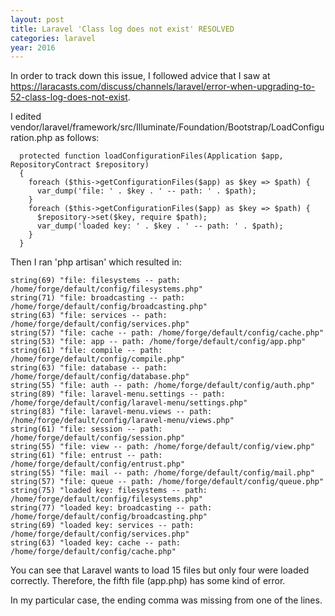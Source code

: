 ```yaml
---
layout: post
title: Laravel 'Class log does not exist' RESOLVED
categories: laravel
year: 2016
---
```


In order to track down this issue, I followed advice that I saw at https://laracasts.com/discuss/channels/laravel/error-when-upgrading-to-52-class-log-does-not-exist.

I edited vendor/laravel/framework/src/Illuminate/Foundation/Bootstrap/LoadConfiguration.php as follows:

```
  protected function loadConfigurationFiles(Application $app, RepositoryContract $repository)
  {
    foreach ($this->getConfigurationFiles($app) as $key => $path) {
      var_dump('file: ' . $key . ' -- path: ' . $path);
    }
    foreach ($this->getConfigurationFiles($app) as $key => $path) {
      $repository->set($key, require $path);
      var_dump('loaded key: ' . $key . ' -- path: ' . $path);
    }
  }
```

Then I ran 'php artisan' which resulted in:

```
string(69) "file: filesystems -- path: /home/forge/default/config/filesystems.php"
string(71) "file: broadcasting -- path: /home/forge/default/config/broadcasting.php"
string(63) "file: services -- path: /home/forge/default/config/services.php"
string(57) "file: cache -- path: /home/forge/default/config/cache.php"
string(53) "file: app -- path: /home/forge/default/config/app.php"
string(61) "file: compile -- path: /home/forge/default/config/compile.php"
string(63) "file: database -- path: /home/forge/default/config/database.php"
string(55) "file: auth -- path: /home/forge/default/config/auth.php"
string(89) "file: laravel-menu.settings -- path: /home/forge/default/config/laravel-menu/settings.php"
string(83) "file: laravel-menu.views -- path: /home/forge/default/config/laravel-menu/views.php"
string(61) "file: session -- path: /home/forge/default/config/session.php"
string(55) "file: view -- path: /home/forge/default/config/view.php"
string(61) "file: entrust -- path: /home/forge/default/config/entrust.php"
string(55) "file: mail -- path: /home/forge/default/config/mail.php"
string(57) "file: queue -- path: /home/forge/default/config/queue.php"
string(75) "loaded key: filesystems -- path: /home/forge/default/config/filesystems.php"
string(77) "loaded key: broadcasting -- path: /home/forge/default/config/broadcasting.php"
string(69) "loaded key: services -- path: /home/forge/default/config/services.php"
string(63) "loaded key: cache -- path: /home/forge/default/config/cache.php"
```

You can see that Laravel wants to load 15 files but only four were loaded correctly. Therefore, the fifth file (app.php) has some kind of error.

In my particular case, the ending comma was missing from one of the lines.
